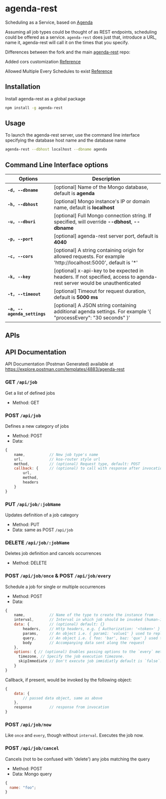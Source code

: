 # agenda-rest

Scheduling as a Service, based on [Agenda](https://github.com/agenda/agenda)

Assuming all job types could be thought of as REST endpoints, scheduling could be offered as a service. `agenda-rest` does just that, introduce a URL, name it, agenda-rest will call it on the times that you specify.

Differences between the fork and the main [agenda-rest](https://github.com/agenda/agenda-rest) repo:

Added cors customization [Reference](#command-line-interface-options)

Allowed Multiple Every Schedules to exist [Reference](https://github.com/agenda/agenda-rest/issues/92)

## Installation

Install agenda-rest as a global package

```bash
npm install -g agenda-rest
```

## Usage

To launch the agenda-rest server, use the command line interface specifying the database host name and the database name

```bash
agenda-rest --dbhost localhost --dbname agenda
```

## Command Line Interface options

| Options                     | Description                                                                                                             |
| --------------------------- | ----------------------------------------------------------------------------------------------------------------------- |
| **`-d, --dbname`**          | [optional] Name of the Mongo database, default is **agenda**                                                            |
| **`-h, --dbhost`**          | [optional] Mongo instance's IP or domain name, default is **localhost**                                                 |
| **`-u, --dburi`**           | [optional] Full Mongo connection string. If specified, will override **--dbhost**, **--dbname**                         |
| **`-p, --port`**            | [optional] agenda-rest server port, default is **4040**                                                                 |
| **`-c, --cors`**            | [optional] A string containing origin for allowed requests. For example 'http://localhost:5000', default is '\*'        |
| **`-k, --key`**             | [optional] x-api-key to be expected in headers. If not specified, access to agenda-rest server would be unauthenticated |
| **`-t, --timeout`**         | [optional] Timeout for request duration, default is **5000 ms**                                                         |
| **`-a, --agenda_settings`** | [optional] A JSON string containing additional agenda settings. For example '{ "processEvery": "30 seconds" }'          |

## APIs

## API Documentation

API Documentation (Postman Generated) available at https://explore.postman.com/templates/4883/agenda-rest

### **GET `/api/job`**

Get a list of defined jobs

- Method: GET

### **POST `/api/job`**

Defines a new category of jobs

- Method: POST
- Data:

```javascript
{
    name,           // New job type's name
    url,            // koa-router style url
    method,         // (optional) Request type, default: POST
    callback: {     // (optional) to call with response after invocation
        url,
        method,
        headers
    }
}
```

### **PUT `/api/job/:jobName`**

Updates definition of a job category

- Method: PUT
- Data: same as POST `/api/job`

### **DELETE `/api/job/:jobName`**

Deletes job definition and cancels occurrences

- Method: DELETE

### **POST `/api/job/once`** & **POST `/api/job/every`**

Schedule a job for single or multiple occurrences

- Method: POST
- Data:

```javascript
{
    name,           // Name of the type to create the instance from
    interval,       // Interval in which job should be invoked (human-interval, can also be a date string for 'once')
    data: {         // (optional) default: {}
        headers,    // Http headers, e.g. { Authorization: '<token>' }
        params,     // An object i.e. { param1: 'value1' } used to replace path parameters `http://mydommain.com:3333/test/:param1` => `http://mydommain.com:3333/test/value1` notations in the job definition's url.
        query,      // An object i.e. { foo: 'bar', baz: 'qux' } used to create query parameters (http://mydommain.com:3333/test/value1?foo=bar&baz=qux)
        body        // Accompanying data sent along the request
    },
    options: { // (optional) Enables passing options to the `every` method in agenda as documented [here](https://github.com/agenda/agenda#repeateveryinterval-options)
      timezone, // Specify the job execution timezone.
      skipImmediate // Don't execute job immidiatly default is `false`.
    }
}
```

Callback, if present, would be invoked by the following object:

```javascript
{
    data: {
        // passed data object, same as above
    },
    response        // response from invocation
}
```

### **POST `/api/job/now`**

Like `once` and `every`, though without `interval`. Executes the job now.

### **POST `/api/job/cancel`**

Cancels (not to be confused with 'delete') any jobs matching the query

- Method: POST
- Data: Mongo query

```javascript
{
  name: "foo";
}
```
